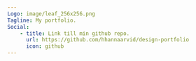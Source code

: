 ```yaml
---
Logo: image/leaf_256x256.png
Tagline: My portfolio.
Social:
    - title: Link till min github repo.
      url: https://github.com/hhannaarvid/design-portfolio
      icon: github
---
```

